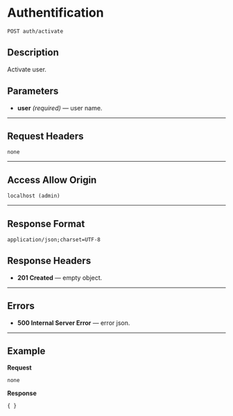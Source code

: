 # Authentification

    POST auth/activate

## Description

Activate user.

## Parameters

- **user** _(required)_ — user name.

***

## Request Headers

    none

***

## Access Allow Origin

    localhost (admin)

***

## Response Format

    application/json;charset=UTF-8

## Response Headers

- **201 Created** — empty object.

***

## Errors

- **500 Internal Server Error** — error json.

***

## Example
**Request**

    none

**Response**

    { }

